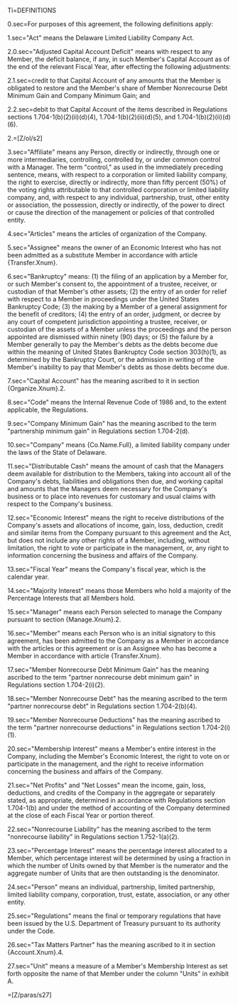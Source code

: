 
Ti=DEFINITIONS

0.sec=For purposes of this agreement, the following definitions apply:

1.sec="Act" means the Delaware Limited Liability Company Act. 

2.0.sec="Adjusted Capital Account Deficit" means with respect to any Member, the deficit balance, if any, in such Member's Capital Account as of the end of the relevant Fiscal Year, after effecting the following adjustments:

2.1.sec=credit to that Capital Account of any amounts that the Member is obligated to restore and the Member's share of Member Nonrecourse Debt Minimum Gain and Company Minimum Gain; and

2.2.sec=debit to that Capital Account of the items described in Regulations sections 1.704-1(b)(2)(ii)(d)(4), 1.704-1(b)(2)(ii)(d)(5), and 1.704-1(b)(2)(ii)(d)(6).

2.=[Z/ol/s2]

3.sec="Affiliate" means any Person, directly or indirectly, through one or more intermediaries, controlling, controlled by, or under common control with a Manager.  The term "control," as used in the immediately preceding sentence, means, with respect to a corporation or limited liability company, the right to exercise, directly or indirectly, more than fifty percent (50%) of the voting rights attributable to that controlled corporation or limited liability company, and, with respect to any individual, partnership, trust, other entity or association, the possession, directly or indirectly, of the power to direct or cause the direction of the management or policies of that controlled entity.

4.sec="Articles" means the articles of organization of the Company.

5.sec="Assignee" means the owner of an Economic Interest who has not been admitted as a substitute Member in accordance with article {Transfer.Xnum}.

6.sec="Bankruptcy" means: (1) the filing of an application by a Member for, or such Member's consent to, the appointment of a trustee, receiver, or custodian of that Member's other assets; (2) the entry of an order for relief with respect to a Member in proceedings under the United States Bankruptcy Code; (3) the making by a Member of a general assignment for the benefit of creditors; (4) the entry of an order, judgment, or decree by any court of competent jurisdiction appointing a trustee, receiver, or custodian of the assets of a Member unless the proceedings and the person appointed are dismissed within ninety (90) days; or (5) the failure by a Member generally to pay the Member's debts as the debts become due within the meaning of United States Bankruptcy Code section 303(h)(1), as determined by the Bankruptcy Court, or the admission in writing of the Member's inability to pay that Member's debts as those debts become due.

7.sec="Capital Account" has the meaning ascribed to it in section {Organize.Xnum}.2.

8.sec="Code" means the Internal Revenue Code of 1986 and, to the extent applicable, the Regulations.

9.sec="Company Minimum Gain" has the meaning ascribed to the term "partnership minimum gain" in Regulations section 1.704-2(d).

10.sec="Company" means {Co.Name.Full}, a limited liability company under the laws of the State of Delaware.

11.sec="Distributable Cash" means the amount of cash that the Managers deem available for distribution to the Members, taking into account all of the Company's debts, liabilities and obligations then due, and working capital and amounts that the Managers deem necessary for the Company's business or to place into revenues for customary and usual claims with respect to the Company's business.

12.sec="Economic Interest" means the right to receive distributions of the Company's assets and allocations of income, gain, loss, deduction, credit and similar items from the Company pursuant to this agreement and the Act, but does not include any other rights of a Member, including, without limitation, the right to vote or participate in the management, or, any right to information concerning the business and affairs of the Company.

13.sec="Fiscal Year" means the Company's fiscal year, which is the calendar year.

14.sec="Majority Interest" means those Members who hold a majority of the Percentage Interests that all Members hold.

15.sec="Manager" means each Person selected to manage the Company pursuant to section {Manage.Xnum}.2.

16.sec="Member" means each Person who is an initial signatory to this agreement, has been admitted to the Company as a Member in accordance with the articles or this agreement or is an Assignee who has become a Member in accordance with article {Transfer.Xnum}.

17.sec="Member Nonrecourse Debt Minimum Gain" has the meaning ascribed to the term "partner nonrecourse debt minimum gain" in Regulations section 1.704-2(i)(2).

18.sec="Member Nonrecourse Debt" has the meaning ascribed to the term "partner nonrecourse debt" in Regulations section 1.704-2(b)(4).  

19.sec="Member Nonrecourse Deductions" has the meaning ascribed to the term "partner nonrecourse deductions" in Regulations section 1.704-2(i)(1).  

20.sec="Membership Interest" means a Member's entire interest in the Company, including the Member's Economic Interest, the right to vote on or participate in the management, and the right to receive information concerning the business and affairs of the Company.

21.sec="Net Profits" and "Net Losses" mean the income, gain, loss, deductions, and credits of the Company in the aggregate or separately stated, as appropriate, determined in accordance with Regulations section 1.704-1(b) and under the method of accounting of the Company determined at the close of each Fiscal Year or portion thereof.  

22.sec="Nonrecourse Liability" has the meaning ascribed to the term "nonrecourse liability" in Regulations section 1.752-1(a)(2). 

23.sec="Percentage Interest" means the percentage interest allocated to a Member, which percentage interest will be determined by using a fraction in which the number of Units owned by that Member is the numerator and the aggregate number of Units that are then outstanding is the denominator.

24.sec="Person" means an individual, partnership, limited partnership, limited liability company, corporation, trust, estate, association, or any other entity.

25.sec="Regulations" means the final or temporary regulations that have been issued by the U.S. Department of Treasury pursuant to its authority under the Code.

26.sec="Tax Matters Partner" has the meaning ascribed to it in section {Account.Xnum}.4.

27.sec="Unit" means a measure of a Member's Membership Interest as set forth opposite the name of that Member under the column "Units" in exhibit A.

=[Z/paras/s27]

